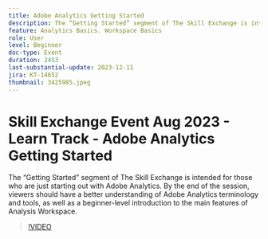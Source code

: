 ```yaml
---
title: Adobe Analytics Getting Started
description: The “Getting Started” segment of The Skill Exchange is intended for those who are just starting out with Adobe Analytics. By the end of the session, viewers should have a better understanding of Adobe Analytics terminology and tools, as well as a beginner-level introduction to the main features of Analysis Workspace.
feature: Analytics Basics. Workspace Basics
role: User
level: Beginner
doc-type: Event
duration: 2453
last-substantial-update: 2023-12-11
jira: KT-14652
thumbnail: 3425985.jpeg
---
```


# Skill Exchange Event Aug 2023 - Learn Track - Adobe Analytics Getting Started

The “Getting Started” segment of The Skill Exchange is intended for those who are just starting out with Adobe Analytics. By the end of the session, viewers should have a better understanding of Adobe Analytics terminology and tools, as well as a beginner-level introduction to the main features of Analysis Workspace.

>[!VIDEO](https://video.tv.adobe.com/v/3425985/?learn=on)
